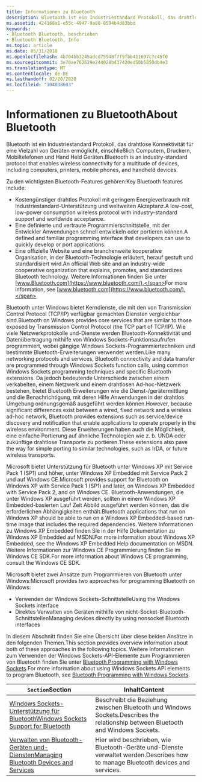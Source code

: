```yaml
---
title: Informationen zu Bluetooth
description: Bluetooth ist ein Industriestandard Protokoll, das drahtlose Konnektivität für eine Vielzahl von Geräten ermöglicht, einschließlich Computern, Druckern, Mobiltelefonen und Hand Held Geräten.
ms.assetid: 424168a1-e55c-4947-9a80-8594b4d83bbd
keywords:
- Bluetooth Bluetooth, beschrieben
- Bluetooth Bluetooth, Info
ms.topic: article
ms.date: 05/31/2018
ms.openlocfilehash: 4b704bb3245adcd75948f7f9fbb411697c7c45f0
ms.sourcegitcommit: 3e70ae762629e244028b437420ed50b5850db4e3
ms.translationtype: MT
ms.contentlocale: de-DE
ms.lasthandoff: 02/20/2020
ms.locfileid: "104038603"
---
```

# <a name="about-bluetooth"></a><span data-ttu-id="3b70a-105">Informationen zu Bluetooth</span><span class="sxs-lookup"><span data-stu-id="3b70a-105">About Bluetooth</span></span>

<span data-ttu-id="3b70a-106">Bluetooth ist ein Industriestandard Protokoll, das drahtlose Konnektivität für eine Vielzahl von Geräten ermöglicht, einschließlich Computern, Druckern, Mobiltelefonen und Hand Held Geräten.</span><span class="sxs-lookup"><span data-stu-id="3b70a-106">Bluetooth is an industry-standard protocol that enables wireless connectivity for a multitude of devices, including computers, printers, mobile phones, and handheld devices.</span></span>

<span data-ttu-id="3b70a-107">Zu den wichtigsten Bluetooth-Features gehören:</span><span class="sxs-lookup"><span data-stu-id="3b70a-107">Key Bluetooth features include:</span></span>

-   <span data-ttu-id="3b70a-108">Kostengünstiger drahtlos Protokoll mit geringem Energieverbrauch mit Industriestandard-Unterstützung und weltweiten Akzeptanz.</span><span class="sxs-lookup"><span data-stu-id="3b70a-108">A low-cost, low-power consumption wireless protocol with industry-standard support and worldwide acceptance.</span></span>
-   <span data-ttu-id="3b70a-109">Eine definierte und vertraute Programmierschnittstelle, mit der Entwickler Anwendungen schnell entwickeln oder portieren können.</span><span class="sxs-lookup"><span data-stu-id="3b70a-109">A defined and familiar programming interface that developers can use to quickly develop or port applications.</span></span>
-   <span data-ttu-id="3b70a-110">Eine offizielle Website und eine branchenweite kooperative Organisation, in der Bluetooth-Technologie erläutert, herauf gestuft und standardisiert wird.</span><span class="sxs-lookup"><span data-stu-id="3b70a-110">An official Web site and an industry-wide cooperative organization that explains, promotes, and standardizes Bluetooth technology.</span></span> <span data-ttu-id="3b70a-111">Weitere Informationen finden Sie unter [www.Bluetooth.com](https://www.bluetooth.com/).</span><span class="sxs-lookup"><span data-stu-id="3b70a-111">For more information, see [www.bluetooth.com](https://www.bluetooth.com/).</span></span>

<span data-ttu-id="3b70a-112">Bluetooth unter Windows bietet Kerndienste, die mit den von Transmission Control Protocol (TCP/IP) verfügbar gemachten Diensten vergleichbar sind.</span><span class="sxs-lookup"><span data-stu-id="3b70a-112">Bluetooth on Windows provides core services that are similar to those exposed by Transmission Control Protocol (the TCP part of TCP/IP).</span></span> <span data-ttu-id="3b70a-113">Wie viele Netzwerkprotokolle und-Dienste werden Bluetooth-Konnektivität und Datenübertragung mithilfe von Windows Sockets-Funktionsaufrufen programmiert, wobei gängige Windows Sockets-Programmiertechniken und bestimmte Bluetooth-Erweiterungen verwendet werden.</span><span class="sxs-lookup"><span data-stu-id="3b70a-113">Like many networking protocols and services, Bluetooth connectivity and data transfer are programmed through Windows Sockets function calls, using common Windows Sockets programming techniques and specific Bluetooth extensions.</span></span> <span data-ttu-id="3b70a-114">Da jedoch bedeutende Unterschiede zwischen einem verkabelten, einem Netzwerk und einem drahtlosen Ad-hoc-Netzwerk bestehen, bietet Bluetooth Erweiterungen wie die Dienst-/gerätermittlung und die Benachrichtigung, mit deren Hilfe Anwendungen in der drahtlos Umgebung ordnungsgemäß ausgeführt werden können.</span><span class="sxs-lookup"><span data-stu-id="3b70a-114">However, because significant differences exist between a wired, fixed network and a wireless ad-hoc network, Bluetooth provides extensions such as service/device discovery and notification that enable applications to operate properly in the wireless environment.</span></span> <span data-ttu-id="3b70a-115">Diese Erweiterungen haben auch die Möglichkeit, eine einfache Portierung auf ähnliche Technologien wie z. b. UNDA oder zukünftige drahtlose Transporte zu portieren.</span><span class="sxs-lookup"><span data-stu-id="3b70a-115">These extensions also pave the way for simple porting to similar technologies, such as IrDA, or future wireless transports.</span></span>

<span data-ttu-id="3b70a-116">Microsoft bietet Unterstützung für Bluetooth unter Windows XP mit Service Pack 1 (SP1) und höher, unter Windows XP Embedded mit Service Pack 2 und auf Windows CE.</span><span class="sxs-lookup"><span data-stu-id="3b70a-116">Microsoft provides support for Bluetooth on Windows XP with Service Pack 1 (SP1) and later, on Windows XP Embedded with Service Pack 2, and on Windows CE.</span></span> <span data-ttu-id="3b70a-117">Bluetooth-Anwendungen, die unter Windows XP ausgeführt werden, sollten in einem Windows XP Embedded-basierten Lauf Zeit Abbild ausgeführt werden können, das die erforderlichen Abhängigkeiten enthält.</span><span class="sxs-lookup"><span data-stu-id="3b70a-117">Bluetooth applications that run on Windows XP should be able to run on a Windows XP Embedded-based run-time image that includes the required dependencies.</span></span> <span data-ttu-id="3b70a-118">Weitere Informationen zu Windows XP Embedded finden Sie in der Hilfe Dokumentation zu Windows XP Embedded auf MSDN.</span><span class="sxs-lookup"><span data-stu-id="3b70a-118">For more information about Windows XP Embedded, see the Windows XP Embedded Help documentation on MSDN.</span></span> <span data-ttu-id="3b70a-119">Weitere Informationen zur Windows CE Programmierung finden Sie im Windows CE SDK.</span><span class="sxs-lookup"><span data-stu-id="3b70a-119">For more information about Windows CE programming, consult the Windows CE SDK.</span></span>

<span data-ttu-id="3b70a-120">Microsoft bietet zwei Ansätze zum Programmieren von Bluetooth unter Windows:</span><span class="sxs-lookup"><span data-stu-id="3b70a-120">Microsoft provides two approaches for programming Bluetooth on Windows:</span></span>

-   <span data-ttu-id="3b70a-121">Verwenden der Windows Sockets-Schnittstelle</span><span class="sxs-lookup"><span data-stu-id="3b70a-121">Using the Windows Sockets interface</span></span>
-   <span data-ttu-id="3b70a-122">Direktes Verwalten von Geräten mithilfe von nicht-Socket-Bluetooth-Schnittstellen</span><span class="sxs-lookup"><span data-stu-id="3b70a-122">Managing devices directly by using nonsocket Bluetooth interfaces</span></span>

<span data-ttu-id="3b70a-123">In diesem Abschnitt finden Sie eine Übersicht über diese beiden Ansätze in den folgenden Themen.</span><span class="sxs-lookup"><span data-stu-id="3b70a-123">This section provides overview information about both of these approaches in the following topics.</span></span> <span data-ttu-id="3b70a-124">Weitere Informationen zum Verwenden der Windows Sockets-API-Elemente zum Programmieren von Bluetooth finden Sie unter [Bluetooth Programming with Windows Sockets](bluetooth-programming-with-windows-sockets.md).</span><span class="sxs-lookup"><span data-stu-id="3b70a-124">For more information about using Windows Sockets API elements to program Bluetooth, see [Bluetooth Programming with Windows Sockets](bluetooth-programming-with-windows-sockets.md).</span></span>



| <span data-ttu-id="3b70a-125">`Section`</span><span class="sxs-lookup"><span data-stu-id="3b70a-125">Section</span></span>                                                                                | <span data-ttu-id="3b70a-126">Inhalt</span><span class="sxs-lookup"><span data-stu-id="3b70a-126">Content</span></span>                                                           |
|----------------------------------------------------------------------------------------|-------------------------------------------------------------------|
| [<span data-ttu-id="3b70a-127">Windows Sockets-Unterstützung für Bluetooth</span><span class="sxs-lookup"><span data-stu-id="3b70a-127">Windows Sockets Support for Bluetooth</span></span>](windows-sockets-support-for-bluetooth.md)     | <span data-ttu-id="3b70a-128">Beschreibt die Beziehung zwischen Bluetooth und Windows Sockets.</span><span class="sxs-lookup"><span data-stu-id="3b70a-128">Describes the relationship between Bluetooth and Windows Sockets.</span></span> |
| [<span data-ttu-id="3b70a-129">Verwalten von Bluetooth-Geräten und-Diensten</span><span class="sxs-lookup"><span data-stu-id="3b70a-129">Managing Bluetooth Devices and Services</span></span>](managing-bluetooth-devices-and-services.md) | <span data-ttu-id="3b70a-130">Hier wird beschrieben, wie Bluetooth-Geräte und-Dienste verwaltet werden.</span><span class="sxs-lookup"><span data-stu-id="3b70a-130">Describes how to manage Bluetooth devices and services.</span></span>           |



 

 

 




